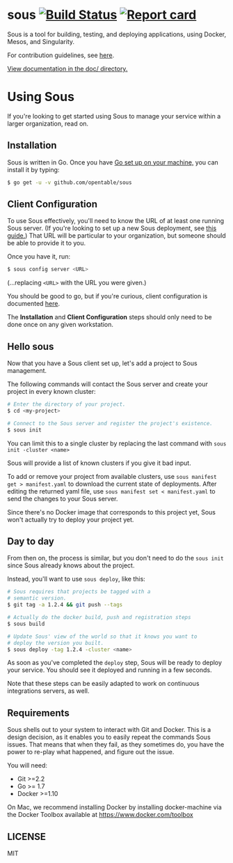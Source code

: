 # sous [![Build Status](https://secure.travis-ci.org/opentable/sous.png?branch=master)](http://travis-ci.org/opentable/sous) [![Report card](https://goreportcard.com/badge/github.com/opentable/sous)](https://goreportcard.com/report/github.com/opentable/sous)
Sous is a tool for building, testing, and deploying applications, using
Docker, Mesos, and Singularity.

For contribution guidelines, see [here](./doc/contributions.md).

[View documentation in the doc/ directory.](https://github.com/opentable/sous/tree/master/doc)

# Using Sous

If you're looking to get started using Sous
to manage your service within a larger organization, read on.

## Installation

Sous is written in Go.
Once you have [Go set up on your machine,](./doc/setting-up-go.md)
you can install it by typing:

```bash
$ go get -u -v github.com/opentable/sous
```

## Client Configuration

To use Sous effectively,
you'll need to know the URL of at least one running Sous server.
(If you're looking to set up a new Sous deployment,
see [this guide.](./doc/first-deployment-of-sous.md))
That URL will be particular to your organization,
but someone should be able to provide it to you.

Once you have it, run:
```bash
$ sous config server <URL>
```

(...replacing `<URL>` with the URL you were given.)

You should be good to go, but if you're curious,
client configuration is documented [here](./doc/client-config.md).

The **Installation** and **Client Configuration** steps
should only need to be done once on any given workstation.

## Hello sous

Now that you have a Sous client set up,
let's add a project to Sous management.

The following commands will contact the Sous server and create your project in every known cluster:

```bash
# Enter the directory of your project.
$ cd <my-project>

# Connect to the Sous server and register the project's existence.
$ sous init
```

You can limit this to a single cluster by
replacing the last command with `sous init -cluster <name>`

Sous will provide a list of known clusters if you give it bad input.

To add or remove your project from available clusters, use `sous manifest get > manifest.yaml` to download the current state of deployments. After editing the returned yaml file, use `sous manifest set < manifest.yaml` to send the changes to your Sous server.

Since there's no Docker image that corresponds
to this project yet, Sous won't actually try to deploy
your project yet.

## Day to day

From then on, the process is similar,
but you don't need to do the `sous init`
since Sous already knows about the project.

Instead, you'll want to use `sous deploy`, like this:

```bash
# Sous requires that projects be tagged with a
# semantic version.
$ git tag -a 1.2.4 && git push --tags

# Actually do the docker build, push and registration steps
$ sous build

# Update Sous' view of the world so that it knows you want to
# deploy the version you built.
$ sous deploy -tag 1.2.4 -cluster <name>
```

As soon as you've completed the `deploy` step,
Sous will be ready to deploy your service.
You should see it deployed and running in a few seconds.

Note that these steps can be easily adapted to work
on continuous integrations servers, as well.

## Requirements

Sous shells out to your system to interact with Git and Docker. This is
a design decision, as it enables you to easily repeat the commands Sous
issues. That means that when they fail, as they sometimes do, you have
the power to re-play what happened, and figure out the issue.

You will need:

- Git >=2.2
- Go >= 1.7
- Docker >=1.10

On Mac, we recommend installing Docker by installing docker-machine
via the Docker Toolbox available at https://www.docker.com/toolbox

## LICENSE

MIT
